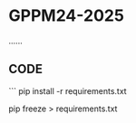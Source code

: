 # GPPM24-2025
......























<h2>CODE</h2>
```
pip install -r requirements.txt

pip freeze > requirements.txt

```